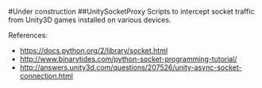 #Under construction
##UnitySocketProxy
Scripts to intercept socket traffic from Unity3D games installed on various devices.

References:
* https://docs.python.org/2/library/socket.html
* http://www.binarytides.com/python-socket-programming-tutorial/
* http://answers.unity3d.com/questions/207526/unity-async-socket-connection.html